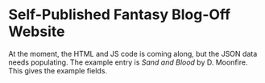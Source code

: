 # Self-Published Fantasy Blog-Off Website

At the moment, the HTML and JS code is coming along, but the JSON data needs populating. The example entry is *Sand and Blood* by D. Moonfire. This gives the example fields.